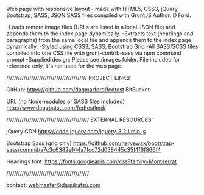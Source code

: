 Web page with responsive layout - made with HTML5, CSS3, jQuery, Bootstrap, SASS, JSON
SASS files compiled with GruntJS
Author: D Ford.

-Loads remote image files (URLs are listed in a local JSON file) and appends them to the index page dynamically.
-Extracts text (headings and paragraphs) from the same local file and appends them to the index page dynamically.
-Styled using CSS3, SASS, Bootstrap Grid
-All SASS/SCSS files compiled into one CSS file with grunt-contrib-sass via npm command prompt
-Supplied design: Please see /images folder. File included for reference only, it's not used for the web page.

//////////////////////////////////////////
PROJECT LINKS:

GitHub: https://github.com/dagmarford/fedtest
BitBucket:

URL (no Node-modules or SASS files included)
http://www.dagubatsu.com/fedtestlmd/

///////////////////////////////////////////
EXTERNAL RESOURCES:

jQuery CDN
https://code.jquery.com/jquery-3.2.1.min.js

Bootstrap Sass (grid only)
https://github.com/nervewax/bootstrap-sass/commit/a7c3c6382e144a7fcc72d038445c35f4f6f866f4

Headings font:
https://fonts.googleapis.com/css?family=Montserrat

///////////////////////////////////////////

contact: webmaster@dagubatsu.com
